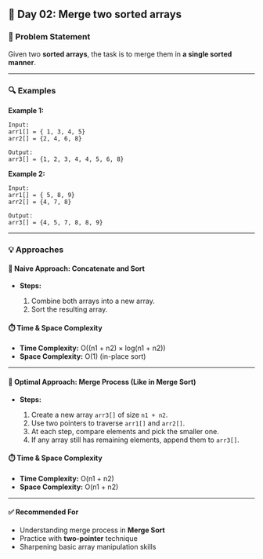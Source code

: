 ## 📄 Day 02: Merge two sorted arrays

### 🧩 Problem Statement

Given two **sorted arrays**, the task is to merge them in **a single sorted manner**.

---

### 🔍 Examples

**Example 1:**

```
Input:  
arr1[] = { 1, 3, 4, 5}
arr2[] = {2, 4, 6, 8} 

Output: 
arr3[] = {1, 2, 3, 4, 4, 5, 6, 8}
```

**Example 2:**

```
Input:  
arr1[] = { 5, 8, 9}
arr2[] = {4, 7, 8}

Output: 
arr3[] = {4, 5, 7, 8, 8, 9} 
```

---

### 💡 Approaches

#### 🔸 Naive Approach: Concatenate and Sort

* **Steps:**

  1. Combine both arrays into a new array.
  2. Sort the resulting array.

#### ⏱️ Time & Space Complexity
* **Time Complexity:** O((n1 + n2) × log(n1 + n2))
* **Space Complexity:** O(1) (in-place sort)

---

#### 🔹 Optimal Approach: Merge Process (Like in Merge Sort)

* **Steps:**

  1. Create a new array `arr3[]` of size `n1 + n2`.
  2. Use two pointers to traverse `arr1[]` and `arr2[]`.
  3. At each step, compare elements and pick the smaller one.
  4. If any array still has remaining elements, append them to `arr3[]`.

#### ⏱️ Time & Space Complexity
* **Time Complexity:** O(n1 + n2)
* **Space Complexity:** O(n1 + n2)

---

#### ✅ Recommended For

* Understanding merge process in **Merge Sort**
* Practice with **two-pointer** technique
* Sharpening basic array manipulation skills

